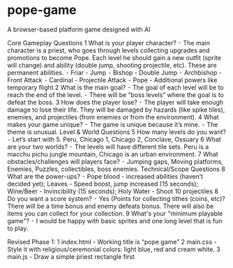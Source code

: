 # pope-game
A browser-based platform game designed with AI

Core Gameplay Questions
	1	What is your player character?
	⁃	The main character is a priest, who goes through levels collecting upgrades and promotions to become Pope. Each level he should gain a new outfit (sprite will change) and ability (double jump, shooting projectile, etc). These are permanent abilities.
	⁃	Friar - Jump
	⁃	Bishop - Double Jump
	⁃	Archbishop - Front Attack
	⁃	Cardinal - Projectile Attack
	⁃	Pope - Additional powers like temporary flight
	2	What is the main goal?
	⁃	The goal of each level will be to reach the end of the level.
	⁃	There will be “boss levels” where the goal is to defeat the boss.
	3	How does the player lose?
	⁃	The player will take enough damage to lose their life. They will be damaged by hazards (like spike tiles), enemies, and projectiles (from enemies or from the environment).
	4	What makes your game unique?
	⁃	The game is unique because it’s mine.
	⁃	The theme is unusual.
Level & World Questions
	5	How many levels do you want?
	⁃	Let’s start with 5. Peru, Chicago 1, Chicago 2, Conclave, Ossuary
	6	What are your two worlds?
	⁃	The levels will have different tile sets. Peru is a macchu pichu jungle mountain, Chicago is an urban environment.
	7	What obstacles/challenges will players face?
	⁃	Jumping gaps, Moving platforms, Enemies, Puzzles, collectibles, boss enemies.
Technical/Scope Questions
	8	What are the power-ups?
	⁃	Pope blood - increased abilities (haven’t decided yet); Leaves - Speed boost, jump increased (15 seconds); Wine/Beer - Invincibility (15 seconds); Holy Water - Shoot 10 projectiles
	8	Do you want a score system?
	⁃	Yes (Points for collecting tithes (coins, etc)? There will be a time bonus and enemy defeats bonus. There will also be items you can collect for your collection.
	9	What's your "minimum playable game"?
	⁃	I would be happy with basic sprites and one long level that is fun to play.


Revised Phase 1:
	1	index.html - Working title is “pope game”
	2	main.css - Style it with religious/ceremonial colors: light blue, red and cream white.
	3	main.js - Draw a simple priest rectangle first
